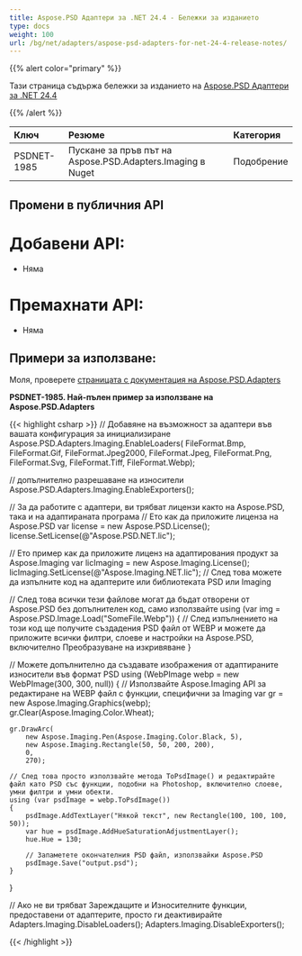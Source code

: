 ```yaml
---
title: Aspose.PSD Адаптери за .NET 24.4 - Бележки за изданието
type: docs
weight: 100
url: /bg/net/adapters/aspose-psd-adapters-for-net-24-4-release-notes/
---
```


{{% alert color="primary" %}}

Тази страница съдържа бележки за изданието на [Aspose.PSD Адаптери за .NET 24.4](https://www.nuget.org/packages/Aspose.PSD.Adapters.Imaging/)

{{% /alert %}}

| **Ключ**    | **Резюме**                                                          | **Категория** |
|:-----------|:------------------------------------------------------------------|:------------|
| PSDNET-1985 | Пускане за пръв път на Aspose.PSD.Adapters.Imaging в Nuget        | Подобрение |


## **Промени в публичния API**
# **Добавени API:** 
- Няма

# **Премахнати API:** 
- Няма

## **Примери за използване:**

Моля, проверете [страницата с документация на Aspose.PSD.Adapters](/psd/bg/net/adapters)

**PSDNET-1985. Най-пълен пример за използване на Aspose.PSD.Adapters**

{{< highlight csharp >}}
// Добавяне на възможност за адаптери във вашата конфигурация за инициализиране 
Aspose.PSD.Adapters.Imaging.EnableLoaders(
   FileFormat.Bmp,
   FileFormat.Gif,
   FileFormat.Jpeg2000,
   FileFormat.Jpeg,
   FileFormat.Png,
   FileFormat.Svg,
   FileFormat.Tiff,
   FileFormat.Webp);
            
// допълнително разрешаване на износители
Aspose.PSD.Adapters.Imaging.EnableExporters();

// За да работите с адаптери, ви трябват лицензи както на Aspose.PSD, така и на адаптираната програма
// Ето как да приложите лиценза на Aspose.PSD
var license = new Aspose.PSD.License();
license.SetLicense(@"Aspose.PSD.NET.lic");

// Ето пример как да приложите лиценз на адаптирования продукт за Aspose.Imaging
var licImaging = new Aspose.Imaging.License();
licImaging.SetLicense(@"Aspose.Imaging.NET.lic");
// След това можете да изпълните код на адаптерите или библиотеката PSD или Imaging

// След това всички тези файлове могат да бъдат отворени от Aspose.PSD без допълнителен код, само използвайте
using (var img = Aspose.PSD.Image.Load("SomeFile.Webp")) 
{
    // След изпълнението на този код ще получите създадения PSD файл от WEBP и можете да приложите всички филтри, слоеве и настройки на Aspose.PSD, включително Преобразуване на изкривяване
}

// Можете допълнително да създавате изображения от адаптираните износители във формат PSD
using (WebPImage webp = new WebPImage(300, 300, null))
{
    // Използвайте Aspose.Imaging API за редактиране на WEBP файл с функции, специфични за Imaging
    var gr = new Aspose.Imaging.Graphics(webp);             
    gr.Clear(Aspose.Imaging.Color.Wheat);

    gr.DrawArc(
        new Aspose.Imaging.Pen(Aspose.Imaging.Color.Black, 5),
        new Aspose.Imaging.Rectangle(50, 50, 200, 200), 
        0, 
        270);

    // След това просто използвайте метода ToPsdImage() и редактирайте файл като PSD със функции, подобни на Photoshop, включително слоеве, умни филтри и умни обекти.
    using (var psdImage = webp.ToPsdImage())
    {                   
        psdImage.AddTextLayer("Някой текст", new Rectangle(100, 100, 100, 50));
        var hue = psdImage.AddHueSaturationAdjustmentLayer();
        hue.Hue = 130;

        // Запаметете окончателния PSD файл, използвайки Aspose.PSD
        psdImage.Save("output.psd");
    }
}

// Ако не ви трябват Зареждащите и Износителните функции, предоставени от адаптерите, просто ги деактивирайте
Adapters.Imaging.DisableLoaders();
Adapters.Imaging.DisableExporters();		
		
{{< /highlight >}}
